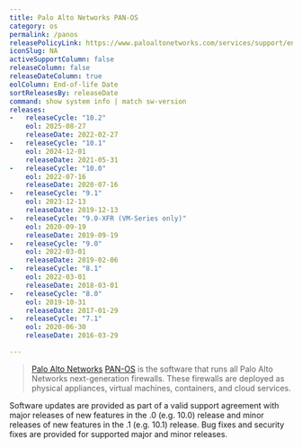 ```yaml
---
title: Palo Alto Networks PAN-OS
category: os
permalink: /panos
releasePolicyLink: https://www.paloaltonetworks.com/services/support/end-of-life-announcements/end-of-life-summary
iconSlug: NA
activeSupportColumn: false
releaseColumn: false
releaseDateColumn: true
eolColumn: End-of-life Date
sortReleasesBy: releaseDate
command: show system info | match sw-version
releases:
-   releaseCycle: "10.2"
    eol: 2025-08-27
    releaseDate: 2022-02-27
-   releaseCycle: "10.1"
    eol: 2024-12-01
    releaseDate: 2021-05-31
-   releaseCycle: "10.0"
    eol: 2022-07-16
    releaseDate: 2020-07-16
-   releaseCycle: "9.1"
    eol: 2023-12-13
    releaseDate: 2019-12-13
-   releaseCycle: "9.0-XFR (VM-Series only)"
    eol: 2020-09-19
    releaseDate: 2019-09-19
-   releaseCycle: "9.0"
    eol: 2022-03-01
    releaseDate: 2019-02-06
-   releaseCycle: "8.1"
    eol: 2022-03-01
    releaseDate: 2018-03-01
-   releaseCycle: "8.0"
    eol: 2019-10-31
    releaseDate: 2017-01-29
-   releaseCycle: "7.1"
    eol: 2020-06-30
    releaseDate: 2016-03-29

---
```


> [Palo Alto Networks](https://www.paloaltonetworks.com/) [PAN-OS](https://docs.paloaltonetworks.com/pan-os) is the software that runs all Palo Alto Networks next-generation firewalls. These firewalls are deployed as physical appliances, virtual machines, containers, and cloud services.

Software updates are provided as part of a valid support agreement with major releases of new features in the .0 (e.g. 10.0) release and minor releases of new features in the .1 (e.g. 10.1) release. Bug fixes and security fixes are provided for supported major and minor releases.
